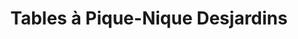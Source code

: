---
title: "Tables à Pique-Nique Desjardins"
url: /yamaska/tables-a-pique-nique-desjardins/
shop: garden furniture
---